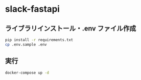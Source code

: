 # slack-fastapi

## ライブラリインストール・.env ファイル作成

```bash
pip install -r requirements.txt
cp .env.sample .env
```

## 実行

```bash
docker-compose up -d
```
